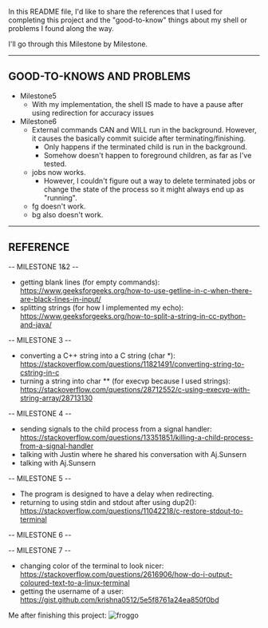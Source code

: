 In this README file, I'd like to share the references that I used for completing this project and the "good-to-know" things about my shell or problems I found along the way.

I'll go through this Milestone by Milestone.

--------------------------
GOOD-TO-KNOWS AND PROBLEMS
--------------------------
- Milestone5 
    - With my implementation, the shell IS made to have a pause after using redirection for accuracy issues
- Milestone6 
    - External commands CAN and WILL run in the background. However, it causes the basically commit suicide after terminating/finishing.
        - Only happens if the terminated child is run in the background.
        - Somehow doesn't happen to foreground children, as far as I've tested.
    - jobs now works.
        - However, I couldn't figure out a way to delete terminated jobs or change the state of the process so it might always end up as "running".
    - fg doesn't work.
    - bg also doesn't work. 

---------
REFERENCE
---------
-- MILESTONE 1&2 --
- getting blank lines (for empty commands): https://www.geeksforgeeks.org/how-to-use-getline-in-c-when-there-are-black-lines-in-input/
- splitting strings (for how I implemented my echo): https://www.geeksforgeeks.org/how-to-split-a-string-in-cc-python-and-java/

-- MILESTONE 3 --
- converting a C++ string into a C string (char *): https://stackoverflow.com/questions/11821491/converting-string-to-cstring-in-c 
- turning a string into char ** (for execvp because I used strings): https://stackoverflow.com/questions/28712552/c-using-execvp-with-string-array/28713130

-- MILESTONE 4 -- 
- sending signals to the child process from a signal handler: https://stackoverflow.com/questions/13351851/killing-a-child-process-from-a-signal-handler
- talking with Justin where he shared his conversation with Aj.Sunsern
- talking with Aj.Sunsern

-- MILESTONE 5 --
- The program is designed to have a delay when redirecting.
- returning to using stdin and stdout after using dup2(): https://stackoverflow.com/questions/11042218/c-restore-stdout-to-terminal

-- MILESTONE 6 -- 

-- MILESTONE 7 -- 
- changing color of the terminal to look nicer: https://stackoverflow.com/questions/2616906/how-do-i-output-coloured-text-to-a-linux-terminal
- getting the username of a user: https://gist.github.com/krishna0512/5e5f8761a24ea850f0bd

Me after finishing this project:
![froggo](../assets/frogjump.gif?raw=true)
